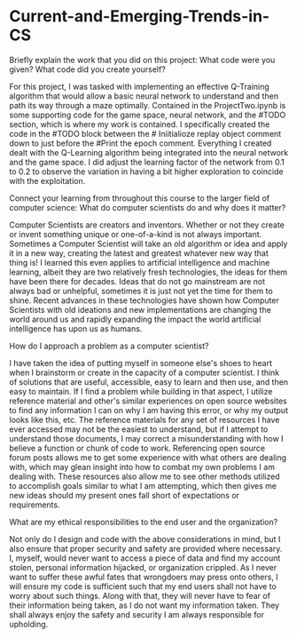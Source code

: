 # Current-and-Emerging-Trends-in-CS

Briefly explain the work that you did on this project: What code were you given? What code did you create yourself?

For this project, I was tasked with implementing an effective Q-Training algorithm that would allow a basic neural network to understand and then path its way through a maze optimally. Contained in the ProjectTwo.ipynb is some supporting code for the game space, neural network, and the #TODO section, which is where my work is contained. I specifically created the code in the #TODO block between the # Iniitialioze replay object comment down to just before the #Print the epoch comment. Everything I created dealt with the Q-Learning algorithm being integrated into the neural network and the game space. I did adjust the learning factor of the network from 0.1 to 0.2 to observe the variation in having a bit higher exploration to coincide with the exploitation.

Connect your learning from throughout this course to the larger field of computer science:
What do computer scientists do and why does it matter?

Computer Scientists are creators and inventors. Whether or not they create or invent something unique or one-of-a-kind is not always important. Sometimes a Computer Scientist will take an old algorithm or idea and apply it in a new way, creating the latest and greatest whatever new way that thing is! I learned this even applies to artificial intelligence and machine learning, albeit they are two relatively fresh technologies, the ideas for them have been there for decades. Ideas that do not go mainstream are not always bad or unhelpful, sometimes it is just not yet the time for them to shine. Recent advances in these technologies have shown how Computer Scientists with old ideations and new implementations are changing the world around us and rapidly expanding the impact the world artificial intelligence has upon us as humans.

How do I approach a problem as a computer scientist?

I have taken the idea of putting myself in someone else's shoes to heart when I brainstorm or create in the capacity of a computer scientist. I think of solutions that are useful, accessible, easy to learn and then use, and then easy to maintain. If I find a problem while building in that aspect, I utilize reference material and other's similar experiences on open source websites to find any information I can on why I am having this error, or why my output looks like this, etc. The reference materials for any set of resources I have ever accessed may not be the easiest to understand, but if I attempt to understand those documents, I may correct a misunderstanding with how I believe a function or chunk of code to work. Referencing open source forum posts allows me to get some experience with what others are dealing with, which may glean insight into how to combat my own problems I am dealing with. These resources also allow me to see other methods utilized to accomplish goals similar to what I am attempting, which then gives me new ideas should my present ones fall short of expectations or requirements.

What are my ethical responsibilities to the end user and the organization?

Not only do I design and code with the above considerations in mind, but I also ensure that proper security and safety are provided where necessary. I, myself, would never want to access a piece of data and find my account stolen, personal information hijacked, or organization crippled. As I never want to suffer these awful fates that wrongdoers may press onto others, I will ensure my code is sufficient such that my end users shall not have to worry about such things. Along with that, they will never have to fear of their information being taken, as I do not want my information taken. They shall always enjoy the safety and security I am always responsible for upholding.
